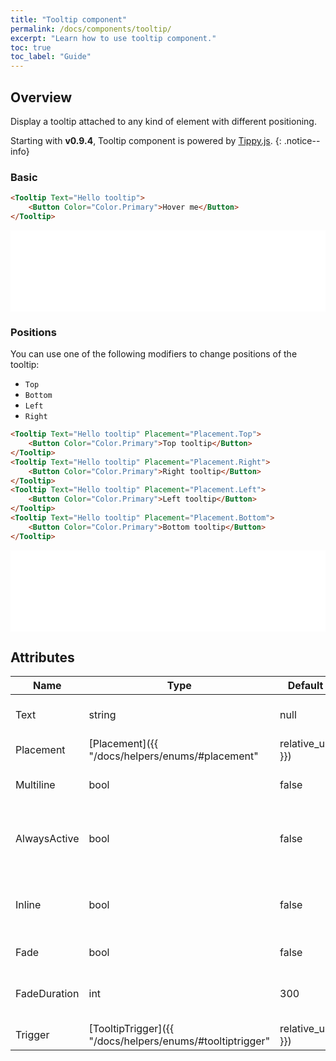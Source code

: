 ```yaml
---
title: "Tooltip component"
permalink: /docs/components/tooltip/
excerpt: "Learn how to use tooltip component."
toc: true
toc_label: "Guide"
---
```


## Overview

Display a tooltip attached to any kind of element with different positioning.

Starting with **v0.9.4**, Tooltip component is powered by [Tippy.js](https://atomiks.github.io/tippyjs/).
{: .notice--info}

### Basic

```html
<Tooltip Text="Hello tooltip">
    <Button Color="Color.Primary">Hover me</Button>
</Tooltip>
```

<iframe class="frame" src="/examples/tooltip/basic/" frameborder="0" scrolling="no" style="width:100%;height:130px;"></iframe>

### Positions

You can use one of the following modifiers to change positions of the tooltip:

- `Top`
- `Bottom`
- `Left`
- `Right`

```html
<Tooltip Text="Hello tooltip" Placement="Placement.Top">
    <Button Color="Color.Primary">Top tooltip</Button>
</Tooltip>
<Tooltip Text="Hello tooltip" Placement="Placement.Right">
    <Button Color="Color.Primary">Right tooltip</Button>
</Tooltip>
<Tooltip Text="Hello tooltip" Placement="Placement.Left">
    <Button Color="Color.Primary">Left tooltip</Button>
</Tooltip>
<Tooltip Text="Hello tooltip" Placement="Placement.Bottom">
    <Button Color="Color.Primary">Bottom tooltip</Button>
</Tooltip>
```

<iframe class="frame" src="/examples/tooltip/positions/" frameborder="0" scrolling="no" style="width:100%;height:130px;"></iframe>

## Attributes

| Name              | Type                                                                              | Default           | Description                                                               |
|-------------------|-----------------------------------------------------------------------------------|-------------------|---------------------------------------------------------------------------|
| Text              | string                                                                            | null              | Content displayed in the tooltip.                                         |
| Placement         | [Placement]({{ "/docs/helpers/enums/#placement" | relative_url }})                | `Top`             | Position of the tooltip relative to it's component.                       |
| Multiline         | bool                                                                              | false             | Force the multiline display.                                              |
| AlwaysActive      | bool                                                                              | false             | Always show tooltip, instead of just when hovering over the element.      |
| Inline            | bool                                                                              | false             | Force inline block instead of trying to detect the element block.         |
| Fade              | bool                                                                              | false             | Controls the fade effect.                                                 |
| FadeDuration      | int                                                                               | 300               | Duration in ms of the fade transition animation.                          |
| Trigger           | [TooltipTrigger]({{ "/docs/helpers/enums/#tooltiptrigger" | relative_url }})      | `MouseEnterFocus` | Determines the events that cause the tooltip to show.                     |